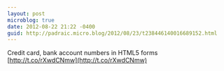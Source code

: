 ```yaml
---
layout: post
microblog: true
date: 2012-08-22 21:22 -0400
guid: http://padraic.micro.blog/2012/08/23/t238446140016689152.html
---
```

Credit card, bank account numbers in HTML5 forms [http://t.co/rXwdCNmw](http://t.co/rXwdCNmw)
